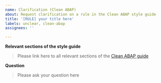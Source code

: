 ```yaml
---
name: Clarification (Clean ABAP)
about: Request clarification on a rule in the Clean ABAP style guide
title: '[RULE] your title here'
labels: unclear, clean-abap
assignees: ''

---
```


**Relevant sections of the style guide**
> Please link here to all relevant sections of the [Clean ABAP guide](https://github.com/SAP/styleguides/blob/main/clean-abap/CleanABAP.md)

**Question**
> Please ask your question here
